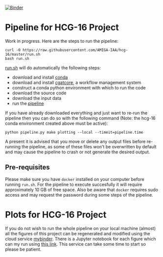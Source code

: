 [![Binder](https://mybinder.org/badge_logo.svg)](https://mybinder.org/v2/gh/AMIGA-IAA/hcg-16/master)

# Pipeline for HCG-16 Project

Work in progress. Here are the steps to run the pipeline:
```
curl -O https://raw.githubusercontent.com/AMIGA-IAA/hcg-16/master/run.sh
bash run.sh
```
[run.sh](https://github.com/AMIGA-IAA/hcg-16/blob/master/run.sh) will do automatically the following steps:
* download and install [conda](https://docs.conda.io/en/latest/)
* download and install [cgatcore](https://github.com/cgat-developers/cgat-core/blob/master/README.rst), a workflow management system
* construct a conda python environment with which to run the code
* download the source code
* download the input data
* run the [pipeline](https://github.com/AMIGA-IAA/hcg-16/blob/master/cgatcore/pipeline.py)

If you have already downloaded everything and just want to re-run the pipeline then you can do so with the following command (Note: the hcg-16 conda environment created above must be active):
```
python pipeline.py make plotting --local --timeit=pipeline.time
```
A present it is advised that you move or delete any output files before re-running the pipeline, as some of these files won't be overwritten by default and may cause the pipeline to crash or not generate the desired output.

## Pre-requisites
Please make sure you have `docker` installed on your computer before running `run.sh`. For the pipeline to execute succesfully it will require approximately 10 GB of free space. Also be aware that `docker` requires sudo access and may request the password during some steps of the pipeline.

# Plots for HCG-16 Project

If you do not wish to run the whole pipeline on your local machine (almost) all the figures of this project can be regenerated and modified using the cloud service [mybinder](https://mybinder.org/). There is a Jupyter notebook for each figure which can my run using [this link](https://mybinder.org/v2/gh/AMIGA-IAA/hcg-16/master). This service can take some time to start so please be patient.
